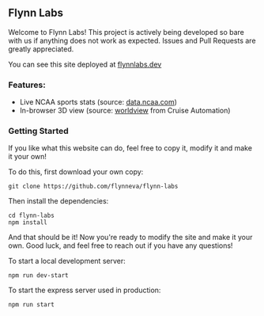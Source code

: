 ## Flynn Labs

Welcome to Flynn Labs! This project is actively being developed so bare with us if anything does not work as expected. Issues and Pull Requests are greatly appreciated.

You can see this site deployed at [flynnlabs.dev](https://flynnlabs.dev)

### Features:
- Live NCAA sports stats (source: [data.ncaa.com](http://data.ncaa.com/casablanca/scoreboard/basketball-men/d1/2020/02/22/scoreboard.json))
- In-browser 3D view (source: [worldview](https://webviz.io/worldview/#/) from Cruise Automation)


### Getting Started
If you like what this website can do, feel free to copy it, modify it and make it your own!

To do this, first download your own copy:
```
git clone https://github.com/flynneva/flynn-labs
```
Then install the dependencies:
```
cd flynn-labs
npm install
```
And that should be it! Now you're ready to modify the site and make it your own. Good luck, and feel free to reach out if you have any questions!

To start a local development server:
```
npm run dev-start
```

To start the express server used in production:
```
npm run start
```